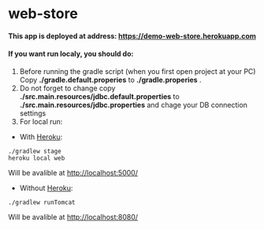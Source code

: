 # web-store

#### This app is deployed at address: https://demo-web-store.herokuapp.com

####  If you want run localy, you should do:
1. Before running the gradle script (when you first open project at your PC)
Copy **./gradle.default.properies** to **./gradle.properies** .
2. Do not forget to change copy **./src.main.resources/jdbc.default.properties** to
 **./src.main.resources/jdbc.properties** and chage your DB connection settings
3. For local run:
 * With [Heroku](https://www.heroku.com/):
  ```
  ./gradlew stage
  heroku local web
  ```
  Will be avalible at [http://localhost:5000/](http://localhost:5000/)
  * Without [Heroku](https://www.heroku.com/):
  ```
  ./gradlew runTomcat
  ```
  Will be avalible at [http://localhost:8080/](http://localhost:8080/)
